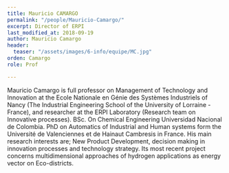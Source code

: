 ```yaml
---
title: Mauricio CAMARGO
permalink: "/people/Mauricio-Camargo/"
excerpt: Director of ERPI
last_modified_at: 2018-09-19
author: Mauricio Camargo
header:
  teaser: "/assets/images/6-info/equipe/MC.jpg"
orden: Camargo
role: Prof

---
```

Mauricio Camargo is full professor on Management of Technology and Innovation at the Ecole Nationale en Génie des Systèmes Industriels of Nancy (The Industrial Engineering School of the University of Lorraine -France), and researcher at the ERPI Laboratory (Research team on Innovative processes). BSc. On Chemical Engineering Universidad Nacional de Colombia. PhD on Automatics of Industrial and Human systems form the Université de Valenciennes et de Hainaut Cambresis in France. His main research interests are; New Product Development, decision making in innovation processes and technology strategy. Its most recent project concerns multidimensional approaches of hydrogen applications as energy vector on Eco-districts.